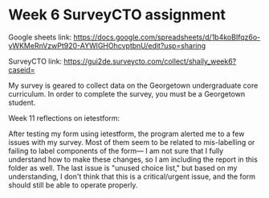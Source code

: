 # Week 6 SurveyCTO assignment

Google sheets link: https://docs.google.com/spreadsheets/d/1b4koBIfqz6o-yWKMeRnVzwPt920-AYWlGHOhcvptbnU/edit?usp=sharing

SurveyCTO link: https://gui2de.surveycto.com/collect/shaily_week6?caseid=

My survey is geared to collect data on the Georgetown undergraduate core curriculum. In order to complete the survey, you must be a Georgetown student.


Week 11 reflections on ietestform:

After testing my form using ietestform, the program alerted me to a few issues with my survey. Most of them seem to be related to mis-labelling or failing to label components of the form— I am not sure that I fully understand how to make these changes, so I am including the report in this folder as well. The last issue is "unused choice list," but based on my understanding, I don't think that this is a critical/urgent issue, and the form should still be able to operate properly. 